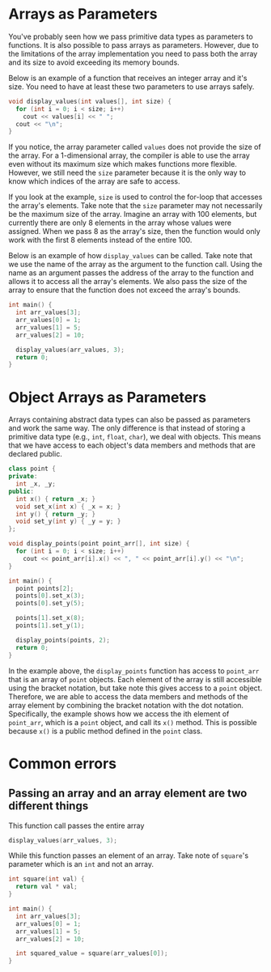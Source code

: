 # Arrays as Parameters

You've probably seen how we pass primitive data types as parameters to functions. It is also possible to pass arrays as parameters. However, due to the limitations of the array implementation you need to pass both the array and its size to avoid exceeding its memory bounds.

Below is an example of a function that receives an integer array and it's size. You need to have at least these two parameters to use arrays safely.

```cpp
void display_values(int values[], int size) {
  for (int i = 0; i < size; i++)
    cout << values[i] << " ";
  cout << "\n";
}
```

If you notice, the array parameter called `values` does not provide the size of the array. For a 1-dimensional array, the compiler is able to use the array even without its maximum size which makes functions more flexible. However, we still need the `size` parameter because it is the only way to know which indices of the array are safe to access.

If you look at the example, `size` is used to control the for-loop that accesses the array's elements. Take note that the `size` parameter may not necessarily be the maximum size of the array. Imagine an array with 100 elements, but currently there are only 8 elements in the array whose values were assigned. When we pass 8 as the array's size, then the function would only work with the first 8 elements instead of the entire 100.

Below is an example of how `display_values` can be called. Take note that we use the name of the array as the argument to the function call. Using the name as an argument passes the address of the array to the function and allows it to access all the array's elements. We also pass the size of the array to ensure that the function does not exceed the array's bounds.

```cpp
int main() {
  int arr_values[3];
  arr_values[0] = 1;
  arr_values[1] = 5;
  arr_values[2] = 10;

  display_values(arr_values, 3);
  return 0;
}
```
# Object Arrays as Parameters

Arrays containing abstract data types can also be passed as parameters and work the same way. The only difference is that instead of storing a primitive data type (e.g., `int`, `float`, `char`), we deal with objects. This means that we have access to each object's data members and methods that are declared public.

```cpp
class point {
private:
  int _x, _y;
public:
  int x() { return _x; }
  void set_x(int x) { _x = x; }
  int y() { return _y; }
  void set_y(int y) { _y = y; }
};

void display_points(point point_arr[], int size) {
  for (int i = 0; i < size; i++)
    cout << point_arr[i].x() << ", " << point_arr[i].y() << "\n";
}

int main() {
  point points[2];
  points[0].set_x(3);
  points[0].set_y(5);

  points[1].set_x(8);
  points[1].set_y(1);

  display_points(points, 2);
  return 0;
}
```

In the example above, the `display_points` function has access to `point_arr` that is an array of `point` objects. Each element of the array is still accessible using the bracket notation, but take note this gives access to a `point` object. Therefore, we are able to access the data members and methods of the array element by combining the bracket notation with the dot notation. Specifically, the example shows how we access the ith element of `point_arr`, which is a `point` object, and call its `x()` method. This is possible because `x()` is a public method defined in the `point` class.

# Common errors
## Passing an array and an array element are two different things
This function call passes the entire array

```cpp
display_values(arr_values, 3);
```

While this function passes an element of an array. Take note of `square`'s parameter which is an `int` and not an array.

```cpp
int square(int val) {
  return val * val;
}

int main() {
  int arr_values[3];
  arr_values[0] = 1;
  arr_values[1] = 5;
  arr_values[2] = 10;

  int squared_value = square(arr_values[0]);
}
```
